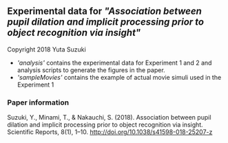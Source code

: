 ## Experimental data for *"Association between pupil dilation and implicit processing prior to object recognition via insight"*
Copyright 2018 Yuta Suzuki

* *'analysis'* contains the experimental data for Experiment 1 and 2 and analysis scripts to generate the figures in the paper.
* *'sampleMovies'* contains the example of actual movie simuli used in the Experiment 1

### Paper information
Suzuki, Y., Minami, T., & Nakauchi, S. (2018). Association between pupil dilation and implicit processing prior to object recognition via insight. Scientific Reports, 8(1), 1–10. http://doi.org/10.1038/s41598-018-25207-z
